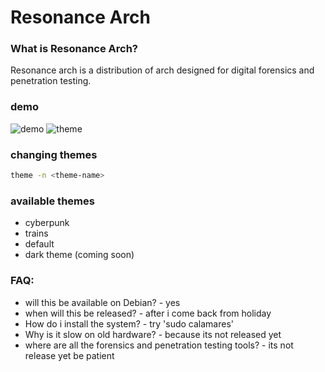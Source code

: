 # Resonance Arch

### What is Resonance Arch?

Resonance arch is a distribution of arch designed for digital forensics and penetration testing.

### demo


![demo](https://user-images.githubusercontent.com/78325649/126049012-968decda-300d-45b6-bf6b-5521df8e9dbb.gif)
![theme](https://user-images.githubusercontent.com/78325649/126049086-cc2bf8fd-3919-4642-b271-ebac9294f3da.gif)

### changing themes

```bash
theme -n <theme-name>

```

### available themes

- cyberpunk
- trains
- default
- dark theme (coming soon)

### FAQ:

- will this be available on Debian? - yes
- when will this be released? - after i come back from holiday
- How do i install the system? - try 'sudo calamares'
- Why is it slow on old hardware? - because its not released yet
- where are all the forensics and penetration testing tools? - its not release yet be patient
